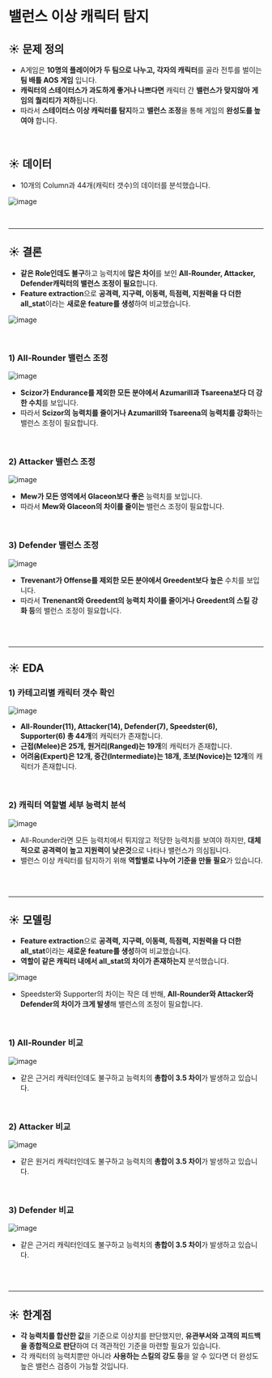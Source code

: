 # 밸런스 이상 캐릭터 탐지

## :sunny: 문제 정의
- A게임은 **10명의 플레이어가 두 팀으로 나누고, 각자의 캐릭터**를 골라 전투를 벌이는 **팀 배틀 AOS 게임** 입니다.
- **캐릭터의 스테이터스가 과도하게 좋거나 나쁘다면** 캐릭터 간 **밸런스가 맞지않아 게임의 퀄리티가 저하**됩니다.
- 따라서 **스테이터스 이상 캐릭터를 탐지**하고 **밸런스 조정**을 통해 게임의 **완성도를 높여야** 합니다.

<br/>

## :sunny: 데이터
- 10개의 Column과 44개(캐릭터 갯수)의 데이터를 분석했습니다. 

![image](https://user-images.githubusercontent.com/56102116/227695708-3558aa9d-2c4d-43a9-9ed9-02ce6639f6e6.png)

<br/>

----------------------------

## :sunny: 결론

- **같은 Role인데도 불구**하고 능력치에 **많은 차이**를 보인 **All-Rounder, Attacker, Defender캐릭터의 밸런스 조정이 필요**합니다.
- **Feature extraction**으로 **공격력, 지구력, 이동력, 득점력, 지원력을 다 더한 all_stat**이라는 **새로운 feature를 생성**하여 비교했습니다.

![image](https://user-images.githubusercontent.com/56102116/227690610-35048554-be7a-401a-ac83-7a1121cb4a6e.png)

<br/>

### 1) All-Rounder 밸런스 조정

![image](https://user-images.githubusercontent.com/56102116/227696742-64c655e3-4b85-4456-a335-c32054bfa099.png)

- **Scizor가 Endurance를 제외한 모든 분야에서 Azumarill과 Tsareena보다 더 강한 수치**를 보입니다.
- 따라서 **Scizor의 능력치를 줄이거나 Azumarill와 Tsareena의 능력치를 강화**하는 밸런스 조정이 필요합니다.

<br/>

### 2) Attacker 밸런스 조정

![image](https://user-images.githubusercontent.com/56102116/227696756-20dfd9cc-e95f-4c34-a71e-9f79ca3fb93e.png)

- **Mew가 모든 영역에서 Glaceon보다 좋은** 능력치를 보입니다.
- 따라서 **Mew와 Glaceon의 차이를 줄이는** 밸런스 조정이 필요합니다.

<br/>

### 3) Defender 밸런스 조정

![image](https://user-images.githubusercontent.com/56102116/227696770-03cd00f7-1a3a-4709-be0d-0248e439647f.png)

- **Trevenant가 Offense를 제외한 모든 분야에서 Greedent보다 높은** 수치를 보입니다.
- 따라서 **Trenenant와 Greedent의 능력치 차이를 줄이거나 Greedent의 스킬 강화 등**의 밸런스 조정이 필요합니다.

<br/>
<br/>

---------------------------

## :sunny: EDA

### 1) 카테고리별 캐릭터 갯수 확인

![image](https://user-images.githubusercontent.com/56102116/227696351-95fff11e-b05d-424e-8fbe-cdf304f4ffc0.png)

- **All-Rounder(11), Attacker(14), Defender(7), Speedster(6), Supporter(6) 총 44개**의 캐릭터가 존재합니다.
- **근접(Melee)은 25개, 원거리(Ranged)는 19개**의 캐릭터가 존재합니다.
- **어려움(Expert)은 12개, 중간(Intermediate)는 18개, 초보(Novice)는 12개**의 캐릭터가 존재합니다.

<br/>

### 2) 캐릭터 역할별 세부 능력치 분석

![image](https://user-images.githubusercontent.com/56102116/227696598-b7902a7f-82d9-4b98-aa4e-19858d8453b0.png)

- All-Rounder라면 모든 능력치에서 튀지않고 적당한 능력치를 보여야 하지만, **대체적으로 공격력이 높고 지원력이 낮은것**으로 나타나 밸런스가 의심됩니다.
- 밸런스 이상 캐릭터를 탐지하기 위해 **역할별로 나누어 기준을 만들 필요**가 있습니다.

<br/>
<br/>

-----------------------------------

## :sunny: 모델링
- **Feature extraction**으로 **공격력, 지구력, 이동력, 득점력, 지원력을 다 더한 all_stat**이라는 **새로운 feature를 생성**하여 비교했습니다.
- **역할이 같은 캐릭터 내에서 all_stat의 차이가 존재하는지** 분석했습니다.

![image](https://user-images.githubusercontent.com/56102116/227690610-35048554-be7a-401a-ac83-7a1121cb4a6e.png)

- Speedster와 Supporter의 차이는 작은 데 반해, **All-Rounder와 Attacker와 Defender의 차이가 크게 발생**해 밸런스의 조정이 필요합니다.

<br/>

### 1) All-Rounder 비교

![image](https://user-images.githubusercontent.com/56102116/227698194-63ad71a9-e406-43fb-bb91-fafdc3d88f34.png)

- 같은 근거리 캐릭터인데도 불구하고 능력치의 **총합이 3.5 차이**가 발생하고 있습니다.

<br/>

### 2) Attacker 비교

![image](https://user-images.githubusercontent.com/56102116/227699957-d0eb6d47-bc32-40c2-a193-dd586f3e0f04.png)

- 같은 원거리 캐릭터인데도 불구하고 능력치의 **총합이 3.5 차이**가 발생하고 있습니다.

<br/>

### 3) Defender 비교

![image](https://user-images.githubusercontent.com/56102116/227700088-672c99da-9989-40ce-9078-a073037c8941.png)

- 같은 근거리 캐릭터인데도 불구하고 능력치의 **총합이 3.5 차이**가 발생하고 있습니다.

<br/>
<br/>

---------------------

## :sunny: 한계점

- **각 능력치를 합산한 값**을 기준으로 이상치를 판단했지만, **유관부서와 고객의 피드백을 종합적으로 판단**하여 더 객관적인 기준을 마련할 필요가 있습니다.
- 각 캐릭터의 능력치뿐만 아니라 **사용하는 스킬의 강도 등**을 알 수 있다면 더 완성도 높은 밸런스 검증이 가능할 것입니다.

<br/>
<br/>


